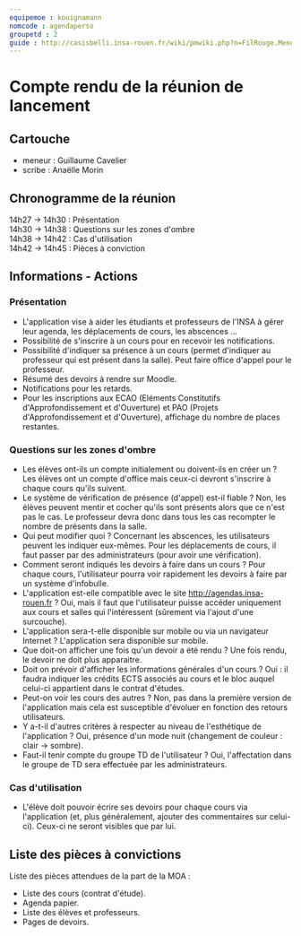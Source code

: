 ```yaml
---
equipemoe : kouignamann
nomcode : agendaperso
groupetd : 2
guide : http://casisbelli.insa-rouen.fr/wiki/pmwiki.php?n=FilRouge.MenerReunionLancement
---
```


# Compte rendu de la réunion de lancement

## Cartouche
 - meneur : Guillaume Cavelier
 - scribe : Anaëlle Morin

## Chronogramme de la réunion

14h27 -> 14h30 : Présentation  
14h30 -> 14h38 : Questions sur les zones d'ombre  
14h38 -> 14h42 : Cas d'utilisation  
14h42 -> 14h45 : Pièces à conviction  

## Informations - Actions

### Présentation

 - L'application vise à aider les étudiants et professeurs de l'INSA à gérer leur agenda, les déplacements de cours, les abscences ...
 - Possibilité de s'inscrire à un cours pour en recevoir les notifications.
 - Possibilité d'indiquer sa présence à un cours (permet d'indiquer au professeur qui est présent dans la salle). Peut faire office d'appel pour le professeur.
 - Résumé des devoirs à rendre sur Moodle.
 - Notifications pour les retards.
 - Pour les inscriptions aux ECAO (Eléments Constitutifs d'Approfondissement et d'Ouverture) et PAO (Projets d'Approfondissement et d'Ouverture), affichage du nombre de places restantes.

### Questions sur les zones d'ombre

 - Les élèves ont-ils un compte initialement ou doivent-ils en créer un ? Les élèves ont un compte d'office mais ceux-ci devront s'inscrire à chaque cours qu'ils suivent.
 - Le système de vérification de présence (d'appel) est-il fiable ? Non, les élèves peuvent mentir et cocher qu'ils sont présents alors que ce n'est pas le cas. Le professeur devra donc dans tous les cas recompter le nombre de présents dans la salle.
 - Qui peut modifier quoi ? Concernant les abscences, les utilisateurs peuvent les indiquer eux-mêmes. Pour les déplacements de cours, il faut passer par des administrateurs (pour avoir une vérification).
 - Comment seront indiqués les devoirs à faire dans un cours ? Pour chaque cours, l'utilisateur pourra voir rapidement les devoirs à faire par un système d'infobulle.
 - L'application est-elle compatible avec le site http://agendas.insa-rouen.fr ? Oui, mais il faut que l'utilisateur puisse accéder uniquement aux cours et salles qui l'intéressent (sûrement via l'ajout d'une surcouche).
 - L'application sera-t-elle disponible sur mobile ou via un navigateur Internet ? L'application sera disponible sur mobile.
 - Que doit-on afficher une fois qu'un devoir a été rendu ? Une fois rendu, le devoir ne doit plus apparaitre.
 - Doit on prévoir d'afficher les informations générales d'un cours ? Oui : il faudra indiquer les crédits ECTS associés au cours et le bloc auquel celui-ci appartient dans le contrat d'études.
 - Peut-on voir les cours des autres ? Non, pas dans la première version de l'application mais cela est susceptible d'évoluer en fonction des retours utilisateurs.
 - Y a-t-il d'autres critères à respecter au niveau de l'esthétique de l'application ? Oui, présence d'un mode nuit (changement de couleur : clair -> sombre).
 - Faut-il tenir compte du groupe TD de l'utilisateur ? Oui, l'affectation dans le groupe de TD sera effectuée par les administrateurs.

### Cas d'utilisation

 - L'élève doit pouvoir écrire ses devoirs pour chaque cours via l'application (et, plus généralement, ajouter des commentaires sur celui-ci). Ceux-ci ne seront visibles que par lui.

## Liste des pièces à convictions

Liste des pièces attendues de la part de la MOA : 

 - Liste des cours (contrat d'étude).
 - Agenda papier.
 - Liste des élèves et professeurs.
 - Pages de devoirs.

